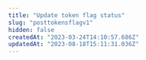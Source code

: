 ```yaml
---
title: "Update token flag status"
slug: "posttokensflagv1"
hidden: false
createdAt: "2023-03-24T14:10:57.686Z"
updatedAt: "2023-08-18T15:11:31.036Z"
---
```

